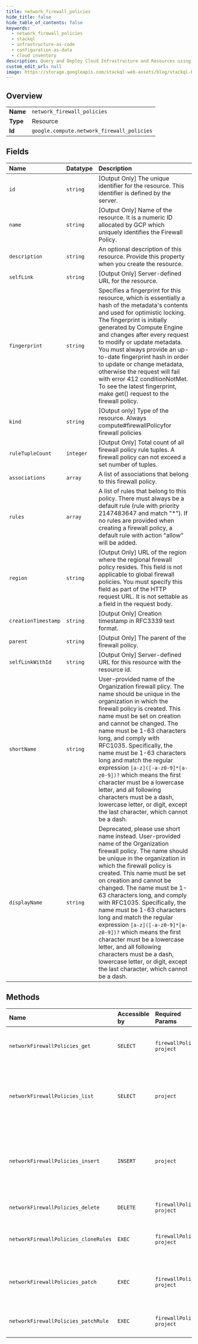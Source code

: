 ```yaml
---
title: network_firewall_policies
hide_title: false
hide_table_of_contents: false
keywords:
  - network_firewall_policies
  - stackql
  - infrastructure-as-code
  - configuration-as-data
  - cloud inventory
description: Query and Deploy Cloud Infrastructure and Resources using SQL
custom_edit_url: null
image: https://storage.googleapis.com/stackql-web-assets/blog/stackql-blog-post-featured-image.png
---
```

  
    

## Overview
<table><tbody>
<tr><td><b>Name</b></td><td><code>network_firewall_policies</code></td></tr>
<tr><td><b>Type</b></td><td>Resource</td></tr>
<tr><td><b>Id</b></td><td><code>google.compute.network_firewall_policies</code></td></tr>
</tbody></table>

## Fields
| Name | Datatype | Description |
|:-----|:---------|:------------|
| `id` | `string` | [Output Only] The unique identifier for the resource. This identifier is defined by the server. |
| `name` | `string` | [Output Only] Name of the resource. It is a numeric ID allocated by GCP which uniquely identifies the Firewall Policy. |
| `description` | `string` | An optional description of this resource. Provide this property when you create the resource. |
| `selfLink` | `string` | [Output Only] Server-defined URL for the resource. |
| `fingerprint` | `string` | Specifies a fingerprint for this resource, which is essentially a hash of the metadata's contents and used for optimistic locking. The fingerprint is initially generated by Compute Engine and changes after every request to modify or update metadata. You must always provide an up-to-date fingerprint hash in order to update or change metadata, otherwise the request will fail with error 412 conditionNotMet. To see the latest fingerprint, make get() request to the firewall policy. |
| `kind` | `string` | [Output only] Type of the resource. Always compute#firewallPolicyfor firewall policies |
| `ruleTupleCount` | `integer` | [Output Only] Total count of all firewall policy rule tuples. A firewall policy can not exceed a set number of tuples. |
| `associations` | `array` | A list of associations that belong to this firewall policy. |
| `rules` | `array` | A list of rules that belong to this policy. There must always be a default rule (rule with priority 2147483647 and match "*"). If no rules are provided when creating a firewall policy, a default rule with action "allow" will be added. |
| `region` | `string` | [Output Only] URL of the region where the regional firewall policy resides. This field is not applicable to global firewall policies. You must specify this field as part of the HTTP request URL. It is not settable as a field in the request body. |
| `creationTimestamp` | `string` | [Output Only] Creation timestamp in RFC3339 text format. |
| `parent` | `string` | [Output Only] The parent of the firewall policy. |
| `selfLinkWithId` | `string` | [Output Only] Server-defined URL for this resource with the resource id. |
| `shortName` | `string` | User-provided name of the Organization firewall plicy. The name should be unique in the organization in which the firewall policy is created. This name must be set on creation and cannot be changed. The name must be 1-63 characters long, and comply with RFC1035. Specifically, the name must be 1-63 characters long and match the regular expression `[a-z]([-a-z0-9]*[a-z0-9])?` which means the first character must be a lowercase letter, and all following characters must be a dash, lowercase letter, or digit, except the last character, which cannot be a dash. |
| `displayName` | `string` | Deprecated, please use short name instead. User-provided name of the Organization firewall policy. The name should be unique in the organization in which the firewall policy is created. This name must be set on creation and cannot be changed. The name must be 1-63 characters long, and comply with RFC1035. Specifically, the name must be 1-63 characters long and match the regular expression `[a-z]([-a-z0-9]*[a-z0-9])?` which means the first character must be a lowercase letter, and all following characters must be a dash, lowercase letter, or digit, except the last character, which cannot be a dash. |
## Methods
| Name | Accessible by | Required Params | Description |
|:-----|:--------------|:----------------|:------------|
| `networkFirewallPolicies_get` | `SELECT` | `firewallPolicy, project` | Returns the specified network firewall policy. |
| `networkFirewallPolicies_list` | `SELECT` | `project` | Lists all the policies that have been configured for the specified project. |
| `networkFirewallPolicies_insert` | `INSERT` | `project` | Creates a new policy in the specified project using the data included in the request. |
| `networkFirewallPolicies_delete` | `DELETE` | `firewallPolicy, project` | Deletes the specified policy. |
| `networkFirewallPolicies_cloneRules` | `EXEC` | `firewallPolicy, project` | Copies rules to the specified firewall policy. |
| `networkFirewallPolicies_patch` | `EXEC` | `firewallPolicy, project` | Patches the specified policy with the data included in the request. |
| `networkFirewallPolicies_patchRule` | `EXEC` | `firewallPolicy, project` | Patches a rule of the specified priority. |
